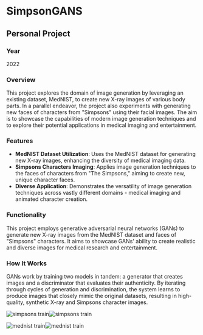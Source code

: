 # SimpsonGANS
## Personal Project

### Year
2022

### Overview
This project explores the domain of image generation by leveraging an existing dataset, MedNIST, to create new X-ray images of various body parts. In a parallel endeavor, the project also experiments with generating new faces of characters from "Simpsons" using their facial images. The aim is to showcase the capabilities of modern image generation techniques and to explore their potential applications in medical imaging and entertainment.

### Features
- **MedNIST Dataset Utilization**: Uses the MedNIST dataset for generating new X-ray images, enhancing the diversity of medical imaging data.
- **Simpsons Characters Imaging**: Applies image generation techniques to the faces of characters from "The Simpsons," aiming to create new, unique character faces.
- **Diverse Application**: Demonstrates the versatility of image generation techniques across vastly different domains - medical imaging and animated character creation.

### Functionality
This project employs generative adversarial neural networks (GANs) to generate new X-ray images from the MedNIST dataset and faces of "Simpsons" characters. It aims to showcase GANs' ability to create realistic and diverse images for medical research and entertainment.

### How It Works
GANs work by training two models in tandem: a generator that creates images and a discriminator that evaluates their authenticity. By iterating through cycles of generation and discrimination, the system learns to produce images that closely mimic the original datasets, resulting in high-quality, synthetic X-ray and Simpsons character images.

![simpsons train](https://media4.giphy.com/media/v1.Y2lkPTc5MGI3NjExZDg0YmdmcDYxOHFkZHFvcGFzaGc5Z2t3dHZ3M2lidjZuZmcycmprMyZlcD12MV9pbnRlcm5hbF9naWZfYnlfaWQmY3Q9Zw/J4owQB2VTXQfNcVo6c/giphy.gif)![simpsons train](https://media2.giphy.com/media/v1.Y2lkPTc5MGI3NjExaDRzdWQxY2U0bnQxdGJ6bWJnbXR1cDUzMmloM2NobXU2bjQ5aXc1dyZlcD12MV9pbnRlcm5hbF9naWZfYnlfaWQmY3Q9Zw/SNYzfsKx9GJcQod6Gk/giphy.gif)

![mednist train](https://media2.giphy.com/media/v1.Y2lkPTc5MGI3NjExbXk1NmxtdGtnMTJjaDlwdndnY3VzYjBmbzIzZzc1ZHJiYWp3ZHQzMCZlcD12MV9pbnRlcm5hbF9naWZfYnlfaWQmY3Q9Zw/XSAfesQsANm87uwKsZ/giphy.gif)![mednist train](https://media3.giphy.com/media/v1.Y2lkPTc5MGI3NjExdjB4cWloNHEzZnY0cmR2NGU2YXBnOWU3OHZmZTN5dnppbzMwZGxibSZlcD12MV9pbnRlcm5hbF9naWZfYnlfaWQmY3Q9Zw/SfTQWbRYRaTWIG8lDU/giphy.gif)